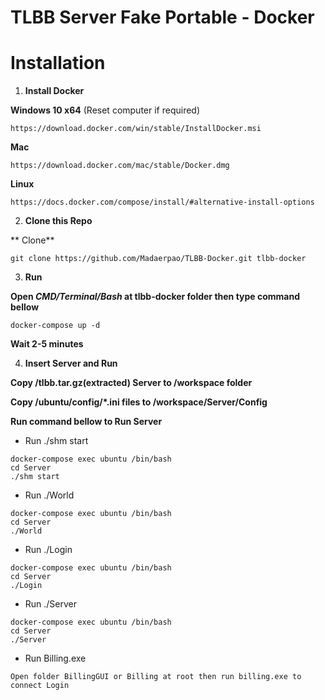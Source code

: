 # TLBB Server Fake Portable - Docker

# Installation

1. **Install Docker**

**Windows 10 x64** (Reset computer if required)

```
https://download.docker.com/win/stable/InstallDocker.msi
```

**Mac**

```
https://download.docker.com/mac/stable/Docker.dmg
```

**Linux**

```
https://docs.docker.com/compose/install/#alternative-install-options
```

2. **Clone this Repo**


** Clone**

```
git clone https://github.com/Madaerpao/TLBB-Docker.git tlbb-docker
```

3. **Run**

**Open *CMD/Terminal/Bash* at tlbb-docker folder then type command bellow**

```
docker-compose up -d
```

**Wait 2-5 minutes**

4. **Insert Server and Run**

**Copy /tlbb.tar.gz(extracted) Server to /workspace folder**

**Copy /ubuntu/config/*.ini files to /workspace/Server/Config**

**Run command bellow to Run Server**

- Run ./shm start

```
docker-compose exec ubuntu /bin/bash
cd Server
./shm start
```
- Run ./World

```
docker-compose exec ubuntu /bin/bash
cd Server
./World
```
- Run ./Login

```
docker-compose exec ubuntu /bin/bash
cd Server
./Login
```
- Run ./Server

```
docker-compose exec ubuntu /bin/bash
cd Server
./Server
```
- Run Billing.exe

```
Open folder BillingGUI or Billing at root then run billing.exe to connect Login
```
